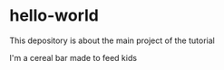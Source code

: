 # hello-world
This depository is about the main project of the tutorial

I'm a cereal bar made to feed kids

